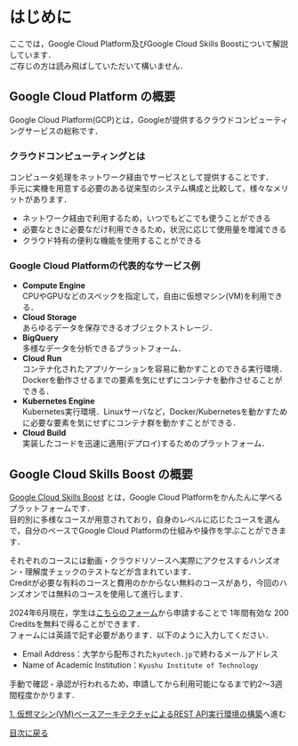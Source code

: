 # はじめに

ここでは，Google Cloud Platform及びGoogle Cloud Skills Boostについて解説しています．  
ご存じの方は読み飛ばしていただいて構いません．

## Google Cloud Platform の概要

Google Cloud Platform(GCP)とは，Googleが提供するクラウドコンピューティングサービスの総称です．  
<!-- Google社内で利用されているインフラを自分のサービスに活用することが可能です． -->

### クラウドコンピューティングとは

コンピュータ処理をネットワーク経由でサービスとして提供することです．  
手元に実機を用意する必要のある従来型のシステム構成と比較して，様々なメリットがあります．

- ネットワーク経由で利用するため，いつでもどこでも使うことができる
- 必要なときに必要なだけ利用できるため，状況に応じて使用量を増減できる
- クラウド特有の便利な機能を使用することができる

### Google Cloud Platformの代表的なサービス例

- **Compute Engine**  
    CPUやGPUなどのスペックを指定して，自由に仮想マシン(VM)を利用できる．
- **Cloud Storage**  
    あらゆるデータを保存できるオブジェクトストレージ．
- **BigQuery**  
    多様なデータを分析できるプラットフォーム．
- **Cloud Run**  
    コンテナ化されたアプリケーションを容易に動かすことのできる実行環境．Dockerを動作させるまでの要素を気にせずにコンテナを動作させることができる．
- **Kubernetes Engine**  
    Kubernetes実行環境．Linuxサーバなど，Docker/Kubernetesを動かすために必要な要素を気にせずにコンテナ群を動かすことができる．
- **Cloud Build**  
    実装したコードを迅速に適用(デプロイ)するためのプラットフォーム．

## Google Cloud Skills Boost の概要

[Google Cloud Skills Boost](https://www.cloudskillsboost.google/) とは，Google Cloud Platformをかんたんに学べるプラットフォームです．  
目的別に多様なコースが用意されており，自身のレベルに応じたコースを選んで，自分のペースでGoogle Cloud Platformの仕組みや操作を学ぶことができます．

それぞれのコースには動画・クラウドリソースへ実際にアクセスするハンズオン・理解度チェックのテストなどが含まれています．  
Creditが必要な有料のコースと費用のかからない無料のコースがあり，今回のハンズオンでは無料のコースを使用して進行します．

2024年6月現在，学生は[こちらのフォーム](https://services.google.com/fb/forms/googlecloudskillsbooststudenttrainingcreditsapplication/)から申請することで 1年間有効な 200 Creditsを無料で得ることができます．  
フォームには英語で記す必要があります．以下のように入力してください．

- Email Address：大学から配布された`kyutech.jp`で終わるメールアドレス
- Name of Academic Institution：`Kyushu Institute of Technology`

手動で確認・承認が行われるため，申請してから利用可能になるまで約2〜3週間程度かかります．

[1. 仮想マシン(VM)ベースアーキテクチャによるREST API実行環境の構築](1-vm.md)へ進む

[目次に戻る](README.md)
